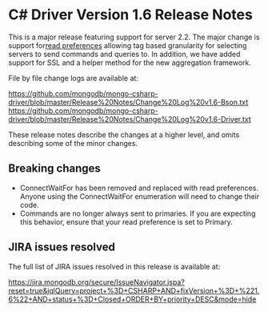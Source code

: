 C# Driver Version 1.6 Release Notes
===================================

This is a major release featuring support for server 2.2.  The major change is
support for[read preferences](http://docs.mongodb.org/manual/applications/replication/#read-preference)
allowing tag based granularity for selecting servers to send commands and
queries to.  In addition, we have added support for SSL and a helper method
for the new aggregation framework.

File by file change logs are available at:

https://github.com/mongodb/mongo-csharp-driver/blob/master/Release%20Notes/Change%20Log%20v1.6-Bson.txt
https://github.com/mongodb/mongo-csharp-driver/blob/master/Release%20Notes/Change%20Log%20v1.6-Driver.txt

These release notes describe the changes at a higher level, and omits describing
some of the minor changes.

Breaking changes
----------------

- ConnectWaitFor has been removed and replaced with read preferences.  Anyone
  using the ConnectWaitFor enumeration will need to change their code.
- Commands are no longer always sent to primaries.  If you are expecting this
  behavior, ensure that your read preference is set to Primary.

JIRA issues resolved
--------------------

The full list of JIRA issues resolved in this release is available at:

https://jira.mongodb.org/secure/IssueNavigator.jspa?reset=true&jqlQuery=project+%3D+CSHARP+AND+fixVersion+%3D+%221.6%22+AND+status+%3D+Closed+ORDER+BY+priority+DESC&mode=hide
